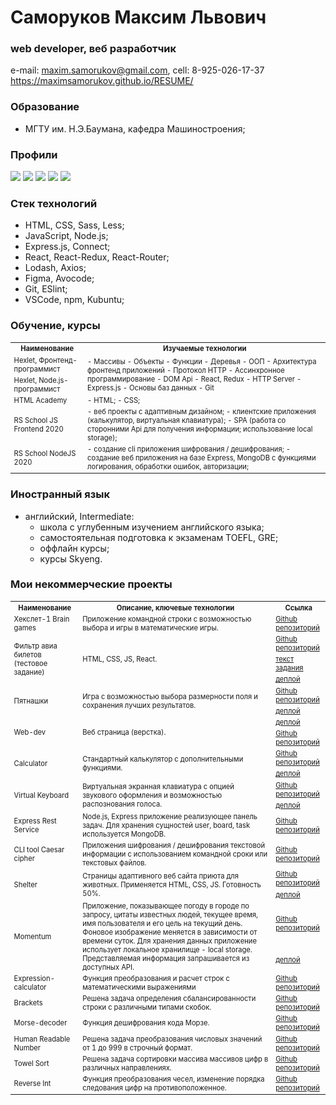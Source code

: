 # Саморуков Максим Львович
### web developer, веб разработчик
e-mail: maxim.samorukov@gmail.com,
cell: 8-925-026-17-37
https://maximsamorukov.github.io/RESUME/

### Образование
- МГТУ им. Н.Э.Баумана, кафедра Машиностроения;

### Профили

[![](https://img.shields.io/static/v1?label=HH&message=Resume&color=red&style=flat-square)](https://hh.ru/resume/5dbce090ff07a13a4f0039ed1f735a674f6363) [![](https://img.shields.io/static/v1?label=Github&message=Profile&logo=github&color=success&style=flat-square)](https://github.com/MaximSamorukov) [![](https://img.shields.io/static/v1?label=Hexlet&message=Profile&color=informational&style=flat-square)](https://ru.hexlet.io/u/maksim_ralph) [![](https://img.shields.io/static/v1?label=Codewars&message=Profile&logo=codewars&color=orange&style=flat-square)](https://www.codewars.com/users/Maxim%20Samorukov) [![](https://img.shields.io/static/v1?label=LinkedIn&message=Profile&logo=linkedin&color=blueviolet&style=flat-square)](https://www.linkedin.com/in/maxim-samorukov-a2b10691/)

### Стек технологий
- HTML, CSS, Sass, Less;
- JavaScript, Node.js;
- Express.js, Connect;
- React, React-Redux, React-Router;
- Lodash, Axios;
- Figma, Avocode;
- Git, ESlint;
- VSCode, npm, Kubuntu;

### Обучение, курсы

  <table style="font-size: 80%" width="100%">
    <tr>
      <th>Наименование</th>
      <th>Изучаемые технологии</th>
    </tr>
    <tr>
      <td>Hexlet, Фронтенд-программист</td>
      <td rowspan="2">
        - Массивы
        - Объекты
        - Функции
        - Деревья
        - ООП
        - Архитектура фронтенд приложений
        - Протокол HTTP
        - Ассинхронное программирование
        - DOM Api
        - React, Redux
        - HTTP Server
        - Express.js
        - Основы баз данных
        - Git
      </td>
    </tr>
    <tr>
      <td>Hexlet, Node.js-программист</td>
    </tr>
    <tr>
      <td>HTML Academy</td>
      <td>
        - HTML;
        - CSS;
      </td>
    </tr>
    <tr>
      <td>RS School JS Frontend 2020</td>
      <td>
        - веб проекты с адаптивным дизайном;
        - клиентские приложения (калькулятор, виртуальная клавиатура);
        - SPA (работа со сторонними Api для получения информации; использование local storage);
      </td>
    </tr>
    <tr>
      <td>RS School NodeJS 2020</td>
      <td>
        - создание cli приложения шифрования / дешифрования;
        - создание веб приложения на базе Express, MongoDB с функциями логирования, обработки ошибок, авторизации;
      </td>
    </tr>
  </table>

### Иностранный язык
- английский, Intermediate:
  - школа с углубенным изучением английского языка;
  - самостоятельная подготовка к экзаменам TOEFL, GRE;
  - оффлайн курсы;
  - курсы Skyeng.


### Мои некоммерческие проекты
  <table style="font-size: 80%" width="100%">
    <tr>
                <th>Наименование</th>
                <th>Описание, ключевые технологии</th>
                <th>Ссылка</th>
            </tr>
            <tr>
                <td>Хекслет-1 Brain games</td>
                <td>Приложение командной строки с возможностью выбора и игры в математические игры.</td>
                <td><a href="https://github.com/MaximSamorukov/frontend-project-lvl1">Github репозиторий</a></td>
            </tr>
            <tr>
                <td rowspan="3">Фильтр авиа билетов (тестовое задание)</td>
                <td rowspan="3">HTML, CSS, JS, React.</td>
                <td><a href="https://github.com/MaximSamorukov/avia-sales-front-end">Github репозиторий</a></td>
            </tr>
            <td><a href="https://github.com/KosyanMedia/test-tasks/tree/master/aviasales_frontend">текст задания</a>
            </td>
            </tr>
            <tr>
                <td><a href="https://avia-sales-app.herokuapp.com/">деплой</a></td>
            </tr>
            <tr>
                <td rowspan="2">Пятнашки</td>
                <td rowspan="2">Игра с возможностью выбора размерности поля и сохранения лучших результатов.</td>
                <td><a href="https://github.com/MaximSamorukov/data-test/tree/gem-puzzle">Github репозиторий</a></td>
            </tr>
            <tr>
                <td><a href="https://MaximSamorukov.github.io/data-test/gem-puzzle/gem-puzzle/dist/">деплой</a></td>
            </tr>
            <tr>
                <td rowspan="2">Web-dev</td>
                <td rowspan="2">Веб страница (верстка).</td>
                <td><a href="https://maximsamorukov.github.io/webdev/">деплой</a></td>
            </tr>
            <tr>
                <td><a href="https://github.com/MaximSamorukov/data-test/tree/webdev">Github репозиторий</a></td>
            </tr>
            <tr>
                <td rowspan="2">Calculator</td>
                <td rowspan="2">Стандартный калькулятор с дополнительными функциями.</td>
                <td><a href="https://github.com/MaximSamorukov/data-test/tree/calculator">Github репозиторий</a></td>
            </tr>
            <tr>
                <td><a href="https://maximsamorukov.github.io/data/calculator/">деплой</a></td>
            </tr>
            <tr>
                <td rowspan="2">Virtual Keyboard</td>
                <td rowspan="2">Виртуальная экранная клавиатура с опцией звукового оформления и возможностью
                    распознования
                    голоса.</td>
                <td><a href="https://github.com/MaximSamorukov/data-test/tree/virtual">Github
                        репозиторий</a></td>
            </tr>
            <tr>
                <td><a href="https://MaximSamorukov.github.io/data-test/virtual-keyboard">деплой</a>
                </td>
            </tr>
            <tr>
                <td>Express Rest Service</td>
                <td>Node.js, Express приложение реализующее панель задач. Для хранения сущностей user, board, task
                    используется MongoDB.</td>
                <td><a href="https://github.com/MaximSamorukov/nodejs-rss-course">Github репозиторий</a></td>
            </tr>
            <tr>
                <td>CLI tool Caesar cipher</td>
                <td>Приложения шифрования / дешифрования текстовой информации с использованием командной сроки или
                    текстовых
                    файлов.</td>
                <td><a href="https://github.com/MaximSamorukov/caesar-cipher">Github репозиторий</a></td>
            </tr>
            <tr>
                <td rowspan="2">Shelter</td>
                <td rowspan="2">Страницы адаптивного веб сайта приюта для животных. Применяется HTML, CSS, JS.
                    Готовность
                    50%.</td>
                <td><a href="https://github.com/MaximSamorukov/data-test/tree/shelter">Github
                        репозиторий</a></td>
            </tr>
            <tr>
                <td><a href="https://MaximSamorukov.github.io/data-test/shelter/pages/main/">деплой</a>
                </td>
            </tr>
            <tr>
                <td rowspan="2">Momentum</td>
                <td rowspan="2">Приложение, показывающее погоду в городе по запросу, цитаты известных людей, текущее
                    время,
                    имя пользователя и его цель на текущий день. Фоновое изображение меняется в зависимости от времени
                    суток. Для хранения данных приложение использует локальное хранилище - local storage. Представляемая
                    информация запрашивается из доступных API.</td>
                <td><a href="https://github.com/MaximSamorukov/data-test/tree/momentum">Github
                        репозиторий</a></td>
            </tr>
            <tr>
                <td><a href="https://MaximSamorukov.github.io/data-test/momentum">деплой</a></td>
            </tr>
            <tr>
                <td>Expression-calculator</td>
                <td>Функция преобразования и расчет строк с математическими выражениями</td>
                <td><a href="https://github.com/MaximSamorukov/expression-calculator">Github репозиторий</a></td>
            </tr>
            <tr>
                <td>Brackets</td>
                <td>Решена задача определения сбалансированности строки с различными типами скобок.</td>
                <td><a href="https://github.com/MaximSamorukov/brackets">Github репозиторий</a></td>
            </tr>
            <tr>
                <td>Morse-decoder</td>
                <td>Функция дешифрования кода Морзе.</td>
                <td><a href="https://github.com/MaximSamorukov/morse-decoder">Github репозиторий</a></td>
            </tr>
            <tr>
                <td>Human Readable Number</td>
                <td>Решена задача преобразования числовых значений от 1 до 999 в строчный формат.</td>
                <td><a href="https://github.com/MaximSamorukov/human-readable-number">Github репозиторий</a></td>
            </tr>
            <tr>
                <td>Towel Sort</td>
                <td>Решена задача сортировки массива массивов цифр в различных направлениях.</td>
                <td><a href="https://github.com/MaximSamorukov/towel-sort">Github репозиторий</a></td>
            </tr>
            <tr>
                <td>Reverse Int</td>
                <td>Функция преобразования чесел, изменение порядка следования цифр на противоположенное.</td>
                <td><a href="https://github.com/MaximSamorukov/reverse-int">Github репозиторий</a></td>
            </tr>
  </table>


